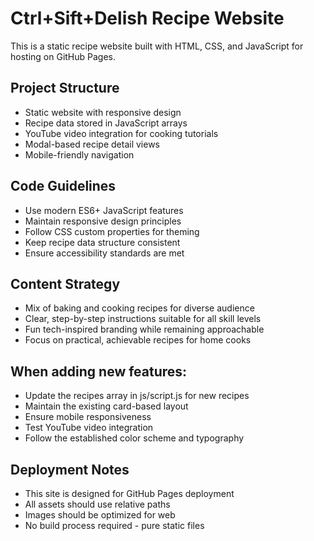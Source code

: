 <!-- Use this file to provide workspace-specific custom instructions to Copilot. For more details, visit https://code.visualstudio.com/docs/copilot/copilot-customization#_use-a-githubcopilotinstructionsmd-file -->

# Ctrl+Sift+Delish Recipe Website

This is a static recipe website built with HTML, CSS, and JavaScript for hosting on GitHub Pages.

## Project Structure
- Static website with responsive design
- Recipe data stored in JavaScript arrays
- YouTube video integration for cooking tutorials
- Modal-based recipe detail views
- Mobile-friendly navigation

## Code Guidelines
- Use modern ES6+ JavaScript features
- Maintain responsive design principles
- Follow CSS custom properties for theming
- Keep recipe data structure consistent
- Ensure accessibility standards are met

## Content Strategy
- Mix of baking and cooking recipes for diverse audience
- Clear, step-by-step instructions suitable for all skill levels
- Fun tech-inspired branding while remaining approachable
- Focus on practical, achievable recipes for home cooks

## When adding new features:
- Update the recipes array in js/script.js for new recipes
- Maintain the existing card-based layout
- Ensure mobile responsiveness
- Test YouTube video integration
- Follow the established color scheme and typography

## Deployment Notes
- This site is designed for GitHub Pages deployment
- All assets should use relative paths
- Images should be optimized for web
- No build process required - pure static files

